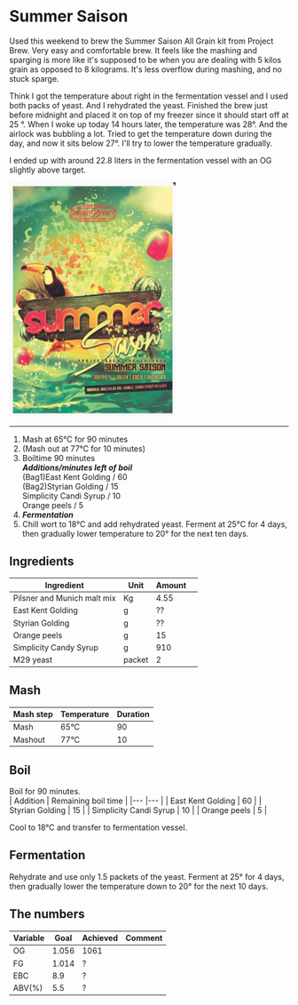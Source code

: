 # Summer Saison

Used this weekend to brew the Summer Saison All Grain kit from Project Brew. Very easy and comfortable brew. It feels like the mashing and sparging is more
like it's supposed to be when you are dealing with 5 kilos grain as opposed to 8 kilograms. It's less overflow during mashing, and no stuck sparge.

Think I got the temperature about right in the fermentation vessel and I used both packs of yeast. And I rehydrated the yeast. Finished the brew just before midnight and placed it on top of my freezer since it should start off at 25 &deg;. When I woke up today 14 hours later, the temperature was 28&deg;. And the airlock was bubbling a lot. Tried to get the temperature down during the day, and now it sits below 27&deg;. I'll try to lower the temperature gradually.

I ended up with around 22.8 liters in the fermentation vessel with an OG slightly above target.


<img src="summersaison.png" alt="drawing" width="300"/>

---

1. Mash at 65&deg;C for 90 minutes
2. (Mash out at 77&deg;C for 10 minutes)            
3. Boiltime 90 minutes                               
    ***Additions/minutes left of boil***              
        (Bag1)East Kent Golding           / 60            
        (Bag2)Styrian Golding             / 15            
        Simplicity Candi Syrup            / 10            
        Orange peels                      / 5             
 4. ***Fermentation***                                
9. Chill wort to 18&deg;C and add rehydrated yeast. Ferment at 25&deg;C for 4 days, then gradually lower temperature to 20&deg; for the next ten days. 


## Ingredients
| Ingredient  	                | Unit   	| Amount  	|   	|
|---	                        |---	    |---	    |---	|
| Pilsner and Munich malt mix   | Kg  	    | 4.55  	|   	|
| East Kent Golding  	        | g  	    | ??  	    |   	|
| Styrian Golding  	            | g     	| ??  	    |   	|
| Orange peels  	            | g  	    | 15  	    |   	|
| Simplicity  Candy Syrup       | g  	    | 910  	    |   	|
| M29 yeast  	                | packet  	| 2  	    |   	|

## Mash  

| Mash step     | Temperature   | Duration  |
|---            |---            |---        |
| Mash          | 65&deg;C      | 90        |
| Mashout       | 77&deg;C      | 10        |


## Boil
Boil for 90 minutes.  
| Addition                  | Remaining boil time   | 
|---                        |---                    |
| East Kent Golding         | 60                    |
| Styrian Golding           | 15                    |
| Simplicity Candi Syrup    | 10                    |
| Orange peels              | 5                     |

Cool to 18&deg;C and transfer to fermentation vessel. 

## Fermentation
Rehydrate and use only 1.5 packets of the yeast. Ferment at 25&deg; for 4 days, then gradually lower the temperature down to 20&deg; for the next 10 days.

## The numbers

| Variable  	| Goal 	    | Achieved 	| Comment  	|
|---	        |---	    |---	    |---	    |
| OG  	        | 1.056 	| 1061 	    |   	    |
| FG  	        | 1.014 	| ?  	    |   	    |
| EBC  	        | 8.9  	    | ?  	    |      	    |
| ABV(%)        | 5.5  	    | ?  	    |   	    |

